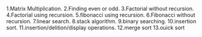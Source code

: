 1.Matrix Multiplication.
2.Finding even or odd.
3.Factorial without recursion.
4.Factorial using recursion.
5.fibonacci using recursion.
6.Fibonacci without recursion.
7.linear search.
8.stack algorithm.
9.binary searching.
10.insertion sort.
11.insertion/delition/display operations.
12.merge sort
13.ouick sort
